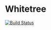# Whitetree

[![Build Status](https://travis-ci.org/bcho/whitetree.svg?branch=master)](https://travis-ci.org/bcho/whitetree)
